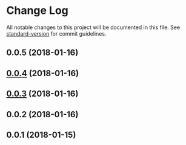 # Change Log

All notable changes to this project will be documented in this file. See [standard-version](https://github.com/conventional-changelog/standard-version) for commit guidelines.

<a name="0.0.5"></a>
## 0.0.5 (2018-01-16)



<a name="0.0.4"></a>
## [0.0.4](https://www.github.com/quicksnap/redux-guards/compare/v0.0.3...v0.0.4) (2018-01-16)



<a name="0.0.3"></a>
## [0.0.3](https://www.github.com/quicksnap/redux-guards/compare/v0.0.2...v0.0.3) (2018-01-16)



<a name="0.0.2"></a>
## 0.0.2 (2018-01-16)



<a name="0.0.1"></a>

## 0.0.1 (2018-01-15)

